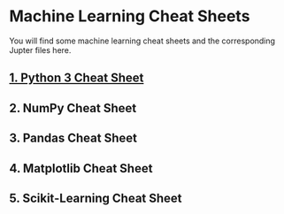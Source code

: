 # Machine Learning Cheat Sheets
You will find some machine learning cheat sheets and the corresponding Jupter files here.
## [1. Python 3 Cheat Sheet](https://github.com/MLtrends/Machine-Learning-Cheat-Sheets/blob/main/Python%203%20Cheat%20Sheet/Python%203%20Cheat%20Sheet.pdf)
## 2. NumPy Cheat Sheet
## 3. Pandas Cheat Sheet
## 4. Matplotlib Cheat Sheet
## 5. Scikit-Learning Cheat Sheet
